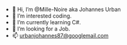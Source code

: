- 👋 Hi, I’m @Mille-Noire aka Johannes Urban
- 👀 I’m interested coding.
- 🌱 I’m currently learning C#.
- 💞️ I’m looking for a Job.
- 📫 urbanjohannes87@googlemail.com

<!---
Mille-Noire/Mille-Noire is a ✨ special ✨ repository because its `README.md` (this file) appears on your GitHub profile.
You can click the Preview link to take a look at your changes.
--->
